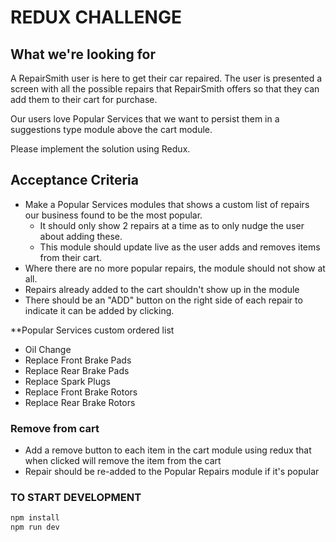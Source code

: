 # REDUX CHALLENGE

## What we're looking for
A RepairSmith user is here to get their car repaired. The user is presented a screen with all the possible repairs that 
RepairSmith offers so that they can add them to their cart for purchase.

Our users love Popular Services that we want to persist them in a suggestions type module above the cart module. 

Please implement the solution using Redux.


## Acceptance Criteria
- Make a Popular Services modules that shows a custom list of repairs our business found to be the most popular.
    - It should only show 2 repairs at a time as to only nudge the user about adding these. 
    - This module should update live as the user adds and removes items from their cart. 
 - Where there are no more popular repairs, the module should not show at all.
 - Repairs already added to the cart shouldn't show up in the module
 - There should be an "ADD" button on the right side of each repair to indicate it can be added by clicking.


**Popular Services custom ordered list
- Oil Change
- Replace Front Brake Pads
- Replace Rear Brake Pads
- Replace Spark Plugs
- Replace Front Brake Rotors
- Replace Rear Brake Rotors
		
### Remove from cart
- Add a remove button to each item in the cart module using redux that when clicked will remove the item from the cart
- Repair should be re-added to the Popular Repairs module if it's popular


### TO START DEVELOPMENT
```bash
npm install
npm run dev
```
